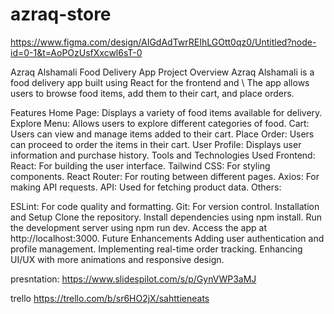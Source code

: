 # azraq-store

https://www.figma.com/design/AIGdAdTwrREIhLGOtt0qz0/Untitled?node-id=0-1&t=AoPOzUsfXxcwl6sT-0




Azraq Alshamali Food Delivery App
Project Overview
Azraq Alshamali is a food delivery app built using React for the frontend and \ The app allows users to browse food items, add them to their cart, and place orders.

Features
Home Page: Displays a variety of food items available for delivery.
Explore Menu: Allows users to explore different categories of food.
Cart: Users can view and manage items added to their cart.
Place Order: Users can proceed to order the items in their cart.
User Profile: Displays user information and purchase history.
Tools and Technologies Used
Frontend:
React: For building the user interface.
Tailwind CSS: For styling components.
React Router: For routing between different pages.
Axios: For making API requests.
API: Used for fetching product data.
Others:


ESLint: For code quality and formatting.
Git: For version control.
Installation and Setup
Clone the repository.
Install dependencies using npm install.
Run the development server using npm run dev.
Access the app at http://localhost:3000.
Future Enhancements
Adding user authentication and profile management.
Implementing real-time order tracking.
Enhancing UI/UX with more animations and responsive design.

presntation:
https://www.slidespilot.com/s/p/GynVWP3aMJ

trello
https://trello.com/b/sr6HO2jX/sahttieneats
